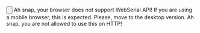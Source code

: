  
 
 
 
 <esp-web-install-button manifest="proyectos/controles_bluetooth/xgames_snes/manifest.json">
 
  <input class="btn" type="button" slot="activate"/>
  <span slot="unsupported">Ah snap, your browser does not support WebSerial API! If you are using a mobile browser, this is expected. Please, move to the desktop version.</span>
  <span slot="not-allowed">Ah snap, you are not allowed to use this on HTTP!</span>
</esp-web-install-button>



<script>
  // preload bg images
  var img1 = new Image();
  var img2 = new Image();
  img1.src="imagenes/pswitch_h.png";
  img2.src="imagenes/pswitch_p.png";
</script>
